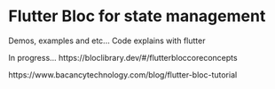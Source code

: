 <h1>Flutter Bloc for state management</h1>
<p>Demos, examples and etc... Code explains with flutter </p>
<p>In progress... https://bloclibrary.dev/#/flutterbloccoreconcepts</p>
<p>https://www.bacancytechnology.com/blog/flutter-bloc-tutorial</p>
